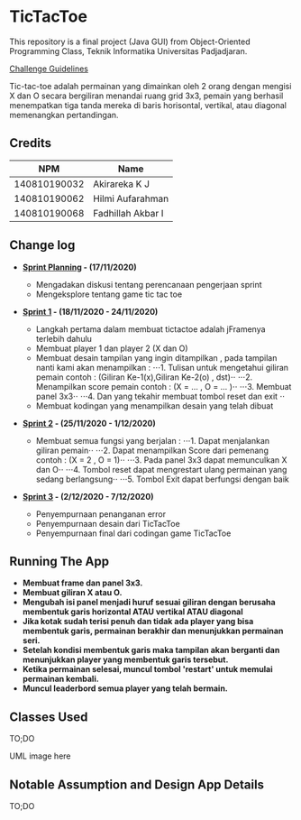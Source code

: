 # TicTacToe

This repository is a final project (Java GUI) from Object-Oriented Programming Class, Teknik Informatika Universitas Padjadjaran. 

[Challenge Guidelines](challenge-guideline.md)

Tic-tac-toe adalah permainan yang dimainkan oleh 2 orang dengan mengisi X dan O secara bergiliran menandai ruang grid 3x3, pemain yang berhasil menempatkan tiga tanda mereka di baris horisontal, vertikal, atau diagonal memenangkan pertandingan.

## Credits
| NPM           | Name        |
| ------------- |-------------|
| 140810190032  | Akirareka K J    |
| 140810190062  | Hilmi Aufarahman    |
| 140810190068  | Fadhillah Akbar I |

## Change log
- **[Sprint Planning](changelog/sprint-planning.md) - (17/11/2020)** 
   - Mengadakan diskusi tentang perencanaan pengerjaan sprint
   - Mengeksplore tentang game tic tac toe

- **[Sprint 1](changelog/sprint-1.md) - (18/11/2020 - 24/11/2020)** 
   - Langkah pertama dalam membuat tictactoe adalah jFramenya terlebih dahulu
   - Membuat player 1 dan player 2 (X dan O)
   - Membuat desain tampilan yang ingin ditampilkan , pada tampilan nanti kami akan menampilkan :
    ⋅⋅⋅1. Tulisan untuk mengetahui giliran pemain contoh : (Giliran Ke-1(x),Giliran Ke-2(o) , dst)⋅⋅
    ⋅⋅⋅2. Menampilkan score pemain contoh : (X = … , O = … )⋅⋅
    ⋅⋅⋅3. Membuat panel 3x3⋅⋅
    ⋅⋅⋅4. Dan yang tekahir membuat tombol reset dan exit ⋅⋅
   - Membuat kodingan yang menampilkan desain yang telah dibuat 

- **[Sprint 2](changelog/sprint-2.md) - (25/11/2020 - 1/12/2020)** 
   - Membuat semua fungsi yang berjalan :
    ⋅⋅⋅1. Dapat menjalankan giliran pemain⋅⋅
    ⋅⋅⋅2. Dapat menampilkan Score dari pemenang contoh : (X = 2 , O = 1)⋅⋅
    ⋅⋅⋅3. Pada panel 3x3 dapat memunculkan X dan O⋅⋅
    ⋅⋅⋅4. Tombol reset dapat mengrestart ulang permainan yang sedang berlangsung⋅⋅
    ⋅⋅⋅5. Tombol Exit dapat berfungsi dengan baik

   
- **[Sprint 3](changelog/sprint-3.md) - (2/12/2020 - 7/12/2020)** 
   - Penyempurnaan penanganan error
   - Penyempurnaan desain dari TicTacToe
   - Penyempurnaan final dari codingan game TicTacToe


## Running The App

- **Membuat frame dan panel 3x3.**
- **Membuat giliran X atau O.**
- **Mengubah isi panel menjadi huruf sesuai giliran dengan berusaha membentuk garis horizontal ATAU vertikal ATAU diagonal**
- **Jika kotak sudah terisi penuh dan tidak ada player yang bisa membentuk garis, permainan berakhir dan menunjukkan permainan seri.**
- **Setelah kondisi membentuk garis maka tampilan akan berganti dan menunjukkan player yang membentuk garis tersebut.**
- **Ketika permainan selesai, muncul tombol 'restart' untuk memulai permainan kembali.**
- **Muncul leaderbord semua player yang telah bermain.**

## Classes Used

TO;DO

UML image here

## Notable Assumption and Design App Details

TO;DO
